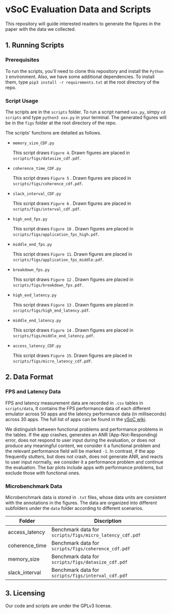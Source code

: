 # vSoC Evaluation Data and Scripts

This repository will guide interested readers to generate the figures in the paper with the data we collected.

## 1. Running Scripts

### Prerequisites

To run the scripts, you'll need to clone this repository and install the `Python 3` environment. Also, we have some additional dependencies. To install them, type `pip3 install -r requirements.txt` at the root directory of the repo.

### Script Usage

The scripts are in the `scripts` folder. To run a script named `xxx.py`, simpy `cd scripts` and type `python3 xxx.py` in your terminal. The generated figures will be in the `figs` folder at the root directory of the repo.

The scripts' functions are detailed as follows.

- `memory_size_CDF.py`

  This script draws `Figure 4`. Drawn figures are placed in `scripts/figs/datasize_cdf.pdf`.

- `coherence_time_CDF.py`

  This script draws `Figure 5` . Drawn figures are placed in ``scripts/figs/coherence_cdf.pdf``.

- `slack_interval_CDF.py`

  This script draws `Figure 6` . Drawn figures are placed in `scripts/figs/interval_cdf.pdf`.

- `high_end_fps.py`

  This script draws `Figure 10` . Drawn figures are placed in `scripts/figs/application_fps_high.pdf`.

- `middle_end_fps.py`

  This script draws `Figure 11`. Drawn figures are placed in `scripts/figs/application_fps_middle.pdf`.

- `breakdown_fps.py`

  This script draws `Figure 12` . Drawn figures are placed in `scripts/figs/breakdown_fps.pdf`.

- `high_end_latency.py`

  This script draws `Figure 13` . Drawn figures are placed in `scripts/figs/high_end_latency.pdf`.

- `middle_end_latency.py`

  This script draws `Figure 14` . Drawn figures are placed in `scripts/figs/middle_end_latency.pdf`.

- `access_latency_CDF.py`

  This script draws `Figure 15`. Drawn figures are placed in `scripts/figs/micro_latency_cdf.pdf`.

## 2. Data Format

### FPS and Latency Data

FPS and latency measurement data are recorded in `.csv` tables in `scripts/data`, It contains the FPS performance data of each different emulator across 50 apps and the latency performance data (in milliseconds) across 30 apps. The full list of apps can be found in the [vSoC wiki](https://github.com/VirtualSoC/vsoc/wiki/Mobile-Apps-Evaluated).

We distinguish between functional problems and performance problems in the tables. If the app crashes, generates an ANR (App-Not-Responding) error, does not respond to user input during the evaluation, or does not produce any meaningful content, we consider it a functional problem and the relevant performance field will be marked `-1`. In contrast, if the app frequently stutters, but does not crash, does not generate ANR, and reacts to user input normally, we consider it a performance problem and continue the evaluation. The bar plots include apps with performance problems, but exclude those with functional ones.

### Microbenchmark Data

Microbenchmark data is stored in `.txt` files, whose data units are consistent with the annotations in the figures. The data are organized into different subfolders under the `data` folder according to different scenarios.

| Folder         | Discription                                                  |
| -------------- | ------------------------------------------------------------ |
| access_latency | Benchmark data for `scripts/figs/micro_latency_cdf.pdf` |
| coherence_time | Benchmark data for `scripts/figs/coherence_cdf.pdf` |
| memory_size    | Benchmark data for `scripts/figs/datasize_cdf.pdf` |
| slack_interval | Benchmark data for `scripts/figs/interval_cdf.pdf`  |

## 3. Licensing

Our code and scripts are under the GPLv3 license.